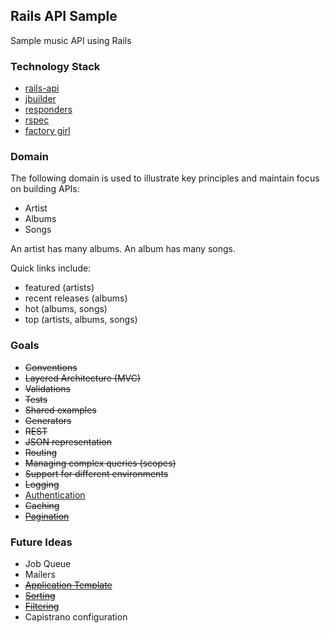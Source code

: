 ## Rails API Sample

Sample music API using Rails

### Technology Stack

- [rails-api](https://github.com/rails-api/rails-api)
- [jbuilder](https://github.com/rails/jbuilder)
- [responders](https://github.com/plataformatec/responders)
- [rspec](https://github.com/rspec/rspec-rails)
- [factory girl](https://github.com/thoughtbot/factory_girl_rails)

### Domain

The following domain is used to illustrate key principles and maintain focus on building APIs:

- Artist
- Albums
- Songs

An artist has many albums. An album has many songs. 

Quick links include:
- featured (artists)
- recent releases (albums)
- hot (albums, songs)
- top (artists, albums, songs)

### Goals

- ~~Conventions~~
- ~~Layered Architecture (MVC)~~
- ~~Validations~~
- ~~Tests~~
- ~~Shared examples~~
- ~~Generators~~
- ~~REST~~
- ~~JSON representation~~
- ~~Routing~~
- ~~Managing complex queries (scopes)~~
- ~~Support for different environments~~
- ~~Logging~~
- [Authentication](https://cagit.careerbuilder.com/zwelch/partner_authentication)
- ~~Caching~~
- ~~[Pagination](https://cagit.careerbuilder.com/zwelch/pagination_responder)~~

### Future Ideas

- Job Queue
- Mailers
- ~~[Application Template](https://cagit.careerbuilder.com/zwelch/rails-api-template)~~
- ~~[Sorting](https://cagit.careerbuilder.com/zwelch/rails_api_sortable)~~
- ~~[Filtering](https://cagit.careerbuilder.com/zwelch/rails-api-template)~~
- Capistrano configuration